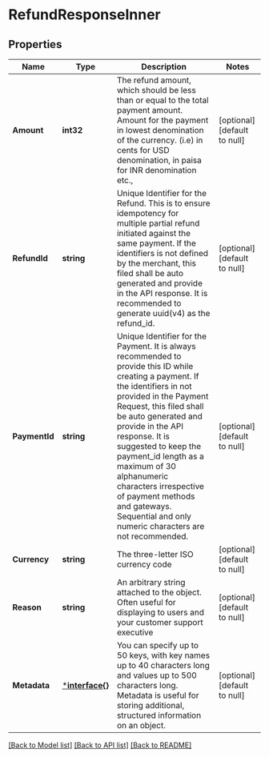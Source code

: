 # RefundResponseInner

## Properties
Name | Type | Description | Notes
------------ | ------------- | ------------- | -------------
**Amount** | **int32** | The refund amount, which should be less than or equal to the total payment amount. Amount for the payment in lowest denomination of the currency. (i.e) in cents for USD denomination, in paisa for INR denomination etc.,  | [optional] [default to null]
**RefundId** | **string** | Unique Identifier for the Refund. This is to ensure idempotency for multiple partial refund initiated against the same payment. If the identifiers is not defined by the merchant, this filed shall be auto generated and provide in the API response. It is recommended to generate uuid(v4) as the refund_id.  | [optional] [default to null]
**PaymentId** | **string** | Unique Identifier for the Payment. It is always recommended to provide this ID while creating a payment. If the identifiers in not provided in the Payment Request, this filed shall be auto generated and provide in the API response. It is suggested to keep the payment_id length as a maximum of 30 alphanumeric characters irrespective of payment methods and gateways. Sequential and only numeric characters are not recommended.  | [optional] [default to null]
**Currency** | **string** | The three-letter ISO currency code  | [optional] [default to null]
**Reason** | **string** | An arbitrary string attached to the object. Often useful for displaying to users and your customer support executive | [optional] [default to null]
**Metadata** | [***interface{}**](interface{}.md) | You can specify up to 50 keys, with key names up to 40 characters long and values up to 500 characters long. Metadata is useful for storing additional, structured information on an object. | [optional] [default to null]

[[Back to Model list]](../README.md#documentation-for-models) [[Back to API list]](../README.md#documentation-for-api-endpoints) [[Back to README]](../README.md)

